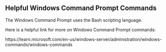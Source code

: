 <h2>Helpful Windows Command Prompt Commands</h2>
  <p>The Windows Command Prompt uses the Bash scripting language.</p>
  <p> Here is a helpful link for more on Windows Command Prompt commands:</p>
<p>https://learn.microsoft.com/en-us/windows-server/administration/windows-commands/windows-commands</p>


